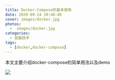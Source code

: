 ```yaml
---
title: Docker-Compose的基本使用
date: 2020-09-24 20:48:46
cover: images/docker.jpg
photos: 
  -  images/docker.jpg
categories: 
  - 容器技术
tags: 
  - [docker,docker-compose]
---
```

本文主要介绍docker-compose的简单用法以及demo
<!--more-->
![](docker.jpg)

